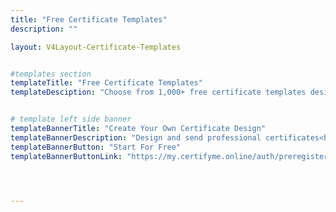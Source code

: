```yaml
---
title: "Free Certificate Templates"
description: ""

layout: V4Layout-Certificate-Templates


#templates section
templateTitle: "Free Certificate Templates"
templateDesciption: "Choose from 1,000+ free certificate templates designed to meet your every need. Whether you're looking to create certificates for academic achievements, employee      recognitions, training completions, or special events, our wide range of templates has you covered.<br><br> Our certificate templates are available in various formats including CertifyMe, Word, Docs, and PowerPoint, ensuring you can easily customize and download them to suit your specific requirements. Personalize each template with your own text, adjust the colors, and add your logo to create a professional look using CertifyMe's Certificate Maker."


# template left side banner
templateBannerTitle: "Create Your Own Certificate Design"
templateBannerDescription: "Design and send professional certificates<br> with CertifyMe."
templateBannerButton: "Start For Free"
templateBannerButtonLink: "https://my.certifyme.online/auth/preregister/"




---
```

